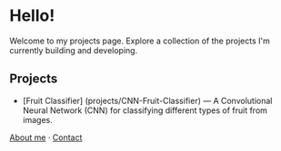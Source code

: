 # Hello!
Welcome to my projects page. Explore a collection of the projects I'm currently building and developing.

## Projects
- [Fruit Classifier] (projects/CNN-Fruit-Classifier) — A Convolutional Neural Network (CNN) for classifying different types of fruit from images.

[About me](/about) · [Contact](mailto:juanmcolmena@gmail.com)
